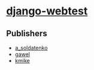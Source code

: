# [django-webtest](https://pypi.org/project/django-webtest)



## Publishers
- [a_soldatenko](https://pypi.org/user/a_soldatenko)
- [gawel](https://pypi.org/user/gawel)
- [kmike](https://pypi.org/user/kmike)


